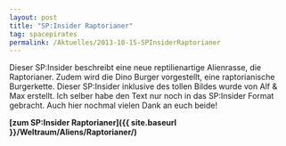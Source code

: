 ```yaml
---
layout: post
title: "SP:Insider Raptorianer"
tag: spacepirates
permalink: /Aktuelles/2013-10-15-SPInsiderRaptorianer
---
```


Dieser SP:Insider beschreibt eine neue reptilienartige Alienrasse, die Raptorianer. Zudem wird die Dino Burger vorgestellt, eine raptorianische Burgerkette. Dieser SP:Insider inklusive des tollen Bildes wurde von Alf &amp; Max erstellt. Ich selber habe den Text nur noch in das SP:Insider Format gebracht. Auch hier nochmal vielen Dank an euch beide!

**[zum SP:Insider Raptorianer]({{ site.baseurl }}/Weltraum/Aliens/Raptorianer/)**
